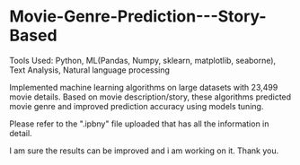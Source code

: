 # Movie-Genre-Prediction---Story-Based

Tools Used: Python, ML(Pandas, Numpy, sklearn, matplotlib, seaborne), Text Analysis, Natural language processing

Implemented machine learning algorithms on large datasets with 23,499 movie details. Based on movie description/story, these algorithms predicted movie genre and improved prediction accuracy using models tuning.

Please refer to the ".ipbny" file uploaded that has all the information in detail.

I am sure the results can be improved and i am working on it. Thank you.
